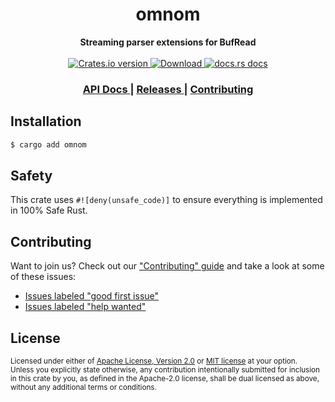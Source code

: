 <h1 align="center">omnom</h1>
<div align="center">
  <strong>
    Streaming parser extensions for BufRead
  </strong>
</div>

<br />

<div align="center">
  <!-- Crates version -->
  <a href="https://crates.io/crates/omnom">
    <img src="https://img.shields.io/crates/v/omnom.svg?style=flat-square"
    alt="Crates.io version" />
  </a>
  <!-- Downloads -->
  <a href="https://crates.io/crates/omnom">
    <img src="https://img.shields.io/crates/d/omnom.svg?style=flat-square"
      alt="Download" />
  </a>
  <!-- docs.rs docs -->
  <a href="https://docs.rs/omnom">
    <img src="https://img.shields.io/badge/docs-latest-blue.svg?style=flat-square"
      alt="docs.rs docs" />
  </a>
</div>

<div align="center">
  <h3>
    <a href="https://docs.rs/omnom">
      API Docs
    </a>
    <span> | </span>
    <a href="https://github.com/async-rs/async-std/releases">
      Releases
    </a>
    <span> | </span>
    <a href="https://github.com/yoshuawuyts/omnom/blob/master.github/CONTRIBUTING.md">
      Contributing
    </a>
  </h3>
</div>

## Installation
```sh
$ cargo add omnom
```

## Safety
This crate uses ``#![deny(unsafe_code)]`` to ensure everything is implemented in
100% Safe Rust.

## Contributing
Want to join us? Check out our ["Contributing" guide][contributing] and take a
look at some of these issues:

- [Issues labeled "good first issue"][good-first-issue]
- [Issues labeled "help wanted"][help-wanted]

[contributing]: https://github.com/yoshuawuyts/omnom/blob/master.github/CONTRIBUTING.md
[good-first-issue]: https://github.com/yoshuawuyts/omnom/labels/good%20first%20issue
[help-wanted]: https://github.com/yoshuawuyts/omnom/labels/help%20wanted

## License

<sup>
Licensed under either of <a href="LICENSE-APACHE">Apache License, Version
2.0</a> or <a href="LICENSE-MIT">MIT license</a> at your option.
</sup>

<br/>

<sub>
Unless you explicitly state otherwise, any contribution intentionally submitted
for inclusion in this crate by you, as defined in the Apache-2.0 license, shall
be dual licensed as above, without any additional terms or conditions.
</sub>
